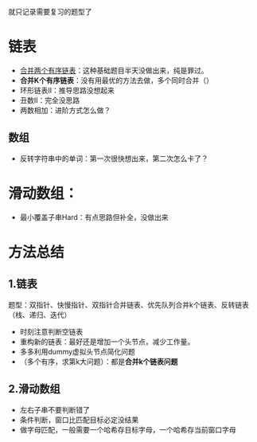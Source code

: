 就只记录需要复习的题型了
# 链表
-  [合并两个有序链表](https://leetcode.cn/problems/merge-two-sorted-lists/description/ "https://leetcode.cn/problems/merge-two-sorted-lists/description/")：这种基础题目半天没做出来，纯是罪过。
- **合并K个有序链表**：没有用最优的方法去做，多个同时合并（）
- 环形链表II：推导思路没想起来
- 丑数II：完全没思路
- 两数相加：进阶方式怎么做？

## 数组
- 反转字符串中的单词：第一次很快想出来，第二次怎么卡了？

# 滑动数组：
- 最小覆盖子串Hard：有点思路但补全，没做出来
# 方法总结

## 1.链表
题型：双指针、快慢指针、双指针合并链表、优先队列合并k个链表、反转链表（栈、递归、迭代）
- 时刻注意判断空链表
- 重构新的链表：最好还是增加一个头节点，减少工作量。
- 多多利用dummy虚拟头节点简化问题
- （多个有序，求第k大问题）：都是**合并k个链表问题**

## 2.滑动数组
- 左右子串不要判断错了
- 条件判断，窗口比匹配目标必定没结果
- 做字母匹配，一般需要一个哈希存目标字母，一个哈希存当前窗口字母
